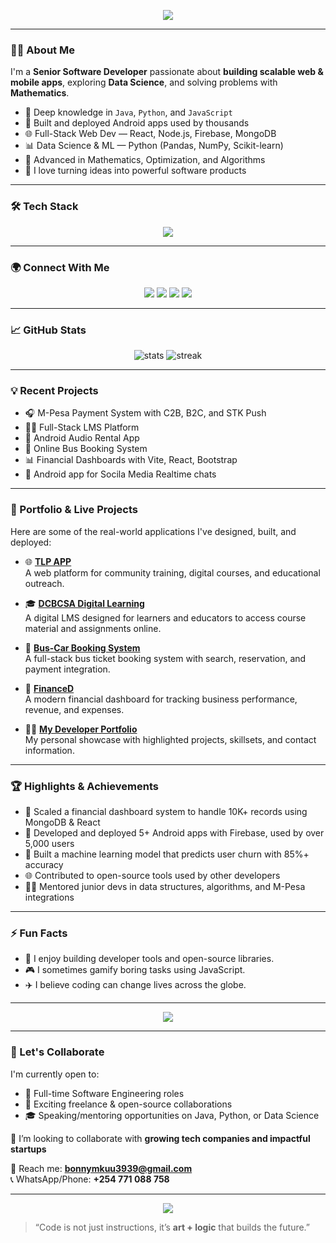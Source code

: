 <!-- Profile Header -->
<p align="center">
  <img src="https://readme-typing-svg.herokuapp.com?font=Fira+Code&size=24&pause=1000&color=3F51B5&center=true&vCenter=true&width=800&lines=Hi+there!+I'm+Boniface+Nderitu;Senior+Software+Developer;Full-Stack+Engineer+%7C+AI+Builder+%7C+Tech+Mentor" />
</p>


---

### 👨‍💻 About Me

I'm a **Senior Software Developer** passionate about **building scalable web & mobile apps**, exploring **Data Science**, and solving problems with **Mathematics**.

- 🧠 Deep knowledge in `Java`, `Python`, and `JavaScript`
- 📱 Built and deployed Android apps used by thousands
- 🌐 Full-Stack Web Dev — React, Node.js, Firebase, MongoDB
- 📊 Data Science & ML — Python (Pandas, NumPy, Scikit-learn)
- 🧮 Advanced in Mathematics, Optimization, and Algorithms
- 🚀 I love turning ideas into powerful software products

---

### 🛠️ Tech Stack

<p align="center">
  <img src="https://skillicons.dev/icons?i=java,python,javascript,nodejs,react,html,css,mongodb,firebase,git,linux,androidstudio,vscode" />
</p>

---

### 🌍 Connect With Me

<p align="center">
  <a href="https://www.linkedin.com/in/your-linkedin" target="_blank"><img src="https://img.shields.io/badge/LinkedIn-blue?style=for-the-badge&logo=linkedin" /></a>
  <a href="https://twitter.com/your-handle" target="_blank"><img src="https://img.shields.io/badge/Twitter-1DA1F2?style=for-the-badge&logo=twitter" /></a>
  <a href="https://github.com/bonnymkuu" target="_blank"><img src="https://img.shields.io/badge/GitHub-100000?style=for-the-badge&logo=github" /></a>
  <a href="mailto:bonnymkuu3939@gmail.com"><img src="https://img.shields.io/badge/Email-D14836?style=for-the-badge&logo=gmail" /></a>
</p>

---

### 📈 GitHub Stats

<p align="center">
  <img src="https://github-readme-stats.vercel.app/api?username=bonnymkuu&show_icons=true&theme=radical" alt="stats" />
  <img src="https://github-readme-streak-stats.herokuapp.com/?user=bonnymkuu&theme=radical" alt="streak" />
</p>

---

### 💡 Recent Projects

- 🎧 M-Pesa Payment System with C2B, B2C, and STK Push
- 🧑‍🏫 Full-Stack LMS Platform
- 📱 Android Audio Rental App 
- 🚌 Online Bus Booking System
- 📊 Financial Dashboards with Vite, React, Bootstrap
- 📱 Android app for Socila Media Realtime chats

---

### 🧩 Portfolio & Live Projects

Here are some of the real-world applications I've designed, built, and deployed:

- 🌐 [**TLP APP**](http://tlpapp.netlify.app/)  
  A web platform for community training, digital courses, and educational outreach.

- 🎓 [**DCBCSA Digital Learning**](http://dcbcsa.netlify.app/)  
  A digital LMS designed for learners and educators to access course material and assignments online.

- 🚌 [**Bus-Car Booking System**](https://bus-car.netlify.app/)  
  A full-stack bus ticket booking system with search, reservation, and payment integration.

- 💸 [**FinanceD**](https://financed.netlify.app/)  
  A modern financial dashboard for tracking business performance, revenue, and expenses.

- 🧑‍💻 [**My Developer Portfolio**](https://bonnymkuu.github.io/portfolio/)  
  My personal showcase with highlighted projects, skillsets, and contact information.

---

### 🏆 Highlights & Achievements

- 🚀 Scaled a financial dashboard system to handle 10K+ records using MongoDB & React
- 📱 Developed and deployed 5+ Android apps with Firebase, used by over 5,000 users
- 🧠 Built a machine learning model that predicts user churn with 85%+ accuracy
- 🌐 Contributed to open-source tools used by other developers
- 👨‍🏫 Mentored junior devs in data structures, algorithms, and M-Pesa integrations

---

### ⚡ Fun Facts

- 🔐 I enjoy building developer tools and open-source libraries.
- 🎮 I sometimes gamify boring tasks using JavaScript.
- ✈️ I believe coding can change lives across the globe.

---

<p align="center">
  <img src="https://github-profile-trophy.vercel.app/?username=bonnymkuu&theme=matrix&no-frame=true&margin-w=10" />
</p>

---

### 🤝 Let's Collaborate

I'm currently open to:

- 💼 Full-time Software Engineering roles
- 🧪 Exciting freelance & open-source collaborations
- 🎓 Speaking/mentoring opportunities on Java, Python, or Data Science

💞️ I’m looking to collaborate with **growing tech companies and impactful startups**

📩 Reach me: **bonnymkuu3939@gmail.com**  
📞 WhatsApp/Phone: **+254 771 088 758**

---

<p align="center">
  <img src="https://github-profile-summary-cards.vercel.app/api/cards/profile-details?username=bonnymkuu&theme=tokyonight" />
</p>

> “Code is not just instructions, it’s **art + logic** that builds the future.”


